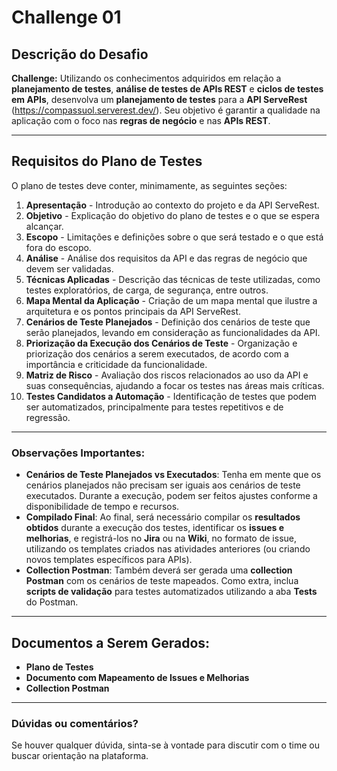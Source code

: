 # Challenge 01

## Descrição do Desafio
**Challenge:** Utilizando os conhecimentos adquiridos em relação a **planejamento de testes**, **análise de testes de APIs REST** e **ciclos de testes em APIs**, desenvolva um **planejamento de testes** para a **API ServeRest** (https://compassuol.serverest.dev/). Seu objetivo é garantir a qualidade na aplicação com o foco nas **regras de negócio** e nas **APIs REST**.

---

## Requisitos do Plano de Testes

O plano de testes deve conter, minimamente, as seguintes seções:

1. **Apresentação** - Introdução ao contexto do projeto e da API ServeRest.
2. **Objetivo** - Explicação do objetivo do plano de testes e o que se espera alcançar.
3. **Escopo** - Limitações e definições sobre o que será testado e o que está fora do escopo.
4. **Análise** - Análise dos requisitos da API e das regras de negócio que devem ser validadas.
5. **Técnicas Aplicadas** - Descrição das técnicas de teste utilizadas, como testes exploratórios, de carga, de segurança, entre outros.
6. **Mapa Mental da Aplicação** - Criação de um mapa mental que ilustre a arquitetura e os pontos principais da API ServeRest.
7. **Cenários de Teste Planejados** - Definição dos cenários de teste que serão planejados, levando em consideração as funcionalidades da API.
8. **Priorização da Execução dos Cenários de Teste** - Organização e priorização dos cenários a serem executados, de acordo com a importância e criticidade da funcionalidade.
9. **Matriz de Risco** - Avaliação dos riscos relacionados ao uso da API e suas consequências, ajudando a focar os testes nas áreas mais críticas.
10. **Testes Candidatos a Automação** - Identificação de testes que podem ser automatizados, principalmente para testes repetitivos e de regressão.

---

### Observações Importantes:

- **Cenários de Teste Planejados vs Executados**: Tenha em mente que os cenários planejados não precisam ser iguais aos cenários de teste executados. Durante a execução, podem ser feitos ajustes conforme a disponibilidade de tempo e recursos. 
- **Compilado Final**: Ao final, será necessário compilar os **resultados obtidos** durante a execução dos testes, identificar os **issues e melhorias**, e registrá-los no **Jira** ou na **Wiki**, no formato de issue, utilizando os templates criados nas atividades anteriores (ou criando novos templates específicos para APIs).
- **Collection Postman**: Também deverá ser gerada uma **collection Postman** com os cenários de teste mapeados. Como extra, inclua **scripts de validação** para testes automatizados utilizando a aba **Tests** do Postman.

---

## Documentos a Serem Gerados:

- **Plano de Testes**
- **Documento com Mapeamento de Issues e Melhorias**
- **Collection Postman**

---

### Dúvidas ou comentários?
Se houver qualquer dúvida, sinta-se à vontade para discutir com o time ou buscar orientação na plataforma.

